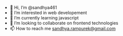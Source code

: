 - 👋 Hi, I’m @sandhya461
- 👀 I’m interested in web developement
- 🌱 I’m currently learning javascript
- 💞️ I’m looking to collaborate on frontend technologies
- 📫 How to reach me sandhya.rampurek@gmail.com

<!---
sandhya461/sandhya461 is a ✨ special ✨ repository because its `README.md` (this file) appears on your GitHub profile.
You can click the Preview link to take a look at your changes.
--->
